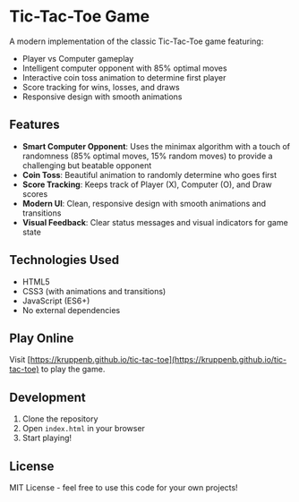 # Tic-Tac-Toe Game

A modern implementation of the classic Tic-Tac-Toe game featuring:
- Player vs Computer gameplay
- Intelligent computer opponent with 85% optimal moves
- Interactive coin toss animation to determine first player
- Score tracking for wins, losses, and draws
- Responsive design with smooth animations

## Features

- **Smart Computer Opponent**: Uses the minimax algorithm with a touch of randomness (85% optimal moves, 15% random moves) to provide a challenging but beatable opponent
- **Coin Toss**: Beautiful animation to randomly determine who goes first
- **Score Tracking**: Keeps track of Player (X), Computer (O), and Draw scores
- **Modern UI**: Clean, responsive design with smooth animations and transitions
- **Visual Feedback**: Clear status messages and visual indicators for game state

## Technologies Used

- HTML5
- CSS3 (with animations and transitions)
- JavaScript (ES6+)
- No external dependencies

## Play Online

Visit [https://kruppenb.github.io/tic-tac-toe](https://kruppenb.github.io/tic-tac-toe) to play the game.

## Development

1. Clone the repository
2. Open `index.html` in your browser
3. Start playing!

## License

MIT License - feel free to use this code for your own projects!

